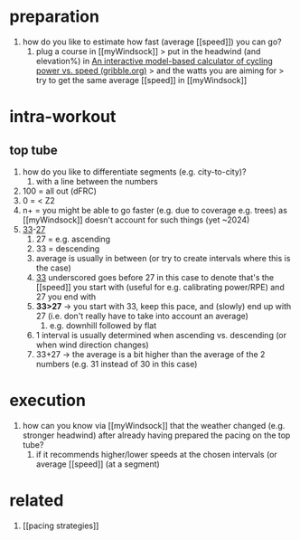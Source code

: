 # preparation
1. how do you like to estimate how fast (average [[speed]]) you can go?
	1. plug a course in [[myWindsock]] > put in the headwind (and elevation%) in [An interactive model-based calculator of cycling power vs. speed (gribble.org)](https://gribble.org/cycling/power_v_speed.html) > and the watts you are aiming for > try to get the same average [[speed]] in [[myWindsock]]

# intra-workout
## top tube
1. how do you like to differentiate segments (e.g. city-to-city)?
	1. with a line between the numbers
2. 100 = all out (dFRC)
3. 0 = < Z2
4. n+ = you might be able to go faster (e.g. due to coverage e.g. trees) as [[myWindsock]] doesn't account for such things (yet ~2024)
5. <u>33</u>-<u>27</u>
	1. 27 = e.g. ascending  
	2. 33 = descending  
	3. average is usually in between (or try to create intervals where this is the case)
	4. <u>33</u> underscored goes before 27 in this case to denote that's the [[speed]] you start with (useful for e.g. calibrating power/RPE) and 27 you end with
	5. **33>27** → you start with 33, keep this pace, and (slowly) end up with 27 (i.e. don't really have to take into account an average)
		1. e.g. downhill followed by flat
	2. 1 interval is usually determined when ascending vs. descending (or when wind direction changes)
	3. 33+27 → the average is a bit higher than the average of the 2 numbers (e.g. 31 instead of 30 in this case)

# execution
1. how can you know via [[myWindsock]] that the weather changed (e.g. stronger headwind) after already having prepared the pacing on the top tube?
	1. if it recommends higher/lower speeds at the chosen intervals (or average [[speed]] (at a segment)

# related
1. [[pacing strategies]]